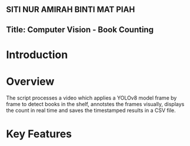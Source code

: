 ## SITI NUR AMIRAH BINTI MAT PIAH
## **Title: Computer Vision - Book Counting**

# **Introduction**

# **Overview**
The script processes a video which applies a YOLOv8 model frame by frame to detect books in the shelf, annotstes the frames visually, displays the count in real time and saves the timestamped results in a CSV file.

# **Key Features**
